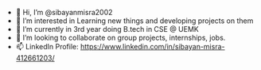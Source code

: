 - 👋 Hi, I’m @sibayanmisra2002
- 👀 I’m interested in Learning new things and developing projects on them
- 🌱 I’m currently in 3rd year doing B.tech in CSE @ UEMK
- 💞️ I’m looking to collaborate on group projects, internships, jobs.
- 📫 LinkedIn Profile: https://www.linkedin.com/in/sibayan-misra-412661203/

<!---
sibayanmisra2002/sibayanmisra2002 is a ✨ special ✨ repository because its `README.md` (this file) appears on your GitHub profile.
You can click the Preview link to take a look at your changes.
--->
